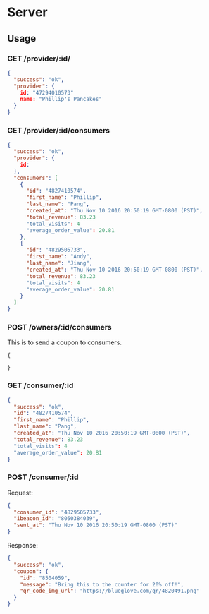 # Server

## Usage

### GET /provider/:id/

```json
{
  "success": "ok",
  "provider": {
    id: "47294010573"
    name: "Phillip's Pancakes"
  }
}
```

### GET /provider/:id/consumers

```json
{
  "success": "ok",
  "provider": {
    id: 
  },
  "consumers": [
    {
      "id": "4827410574",
      "first_name": "Phillip",
      "last_name": "Pang",
      "created_at": "Thu Nov 10 2016 20:50:19 GMT-0800 (PST)",
      "total_revenue": 83.23
      "total_visits": 4
      "average_order_value": 20.81
    },
    {
      "id": "4829505733",
      "first_name": "Andy",
      "last_name": "Jiang",
      "created_at": "Thu Nov 10 2016 20:50:19 GMT-0800 (PST)",
      "total_revenue": 83.23
      "total_visits": 4
      "average_order_value": 20.81
    }
  ]
}
```

### POST /owners/:id/consumers

This is to send a coupon to consumers.

```
{

}
```

### GET /consumer/:id

```json
{
  "success": "ok",
  "id": "4827410574",
  "first_name": "Phillip",
  "last_name": "Pang",
  "created_at": "Thu Nov 10 2016 20:50:19 GMT-0800 (PST)",
  "total_revenue": 83.23
  "total_visits": 4
  "average_order_value": 20.81
}
```

### POST /consumer/:id

Request:

```json
{
  "consumer_id": "4829505733",
  "ibeacon_id": "8050384039",
  "sent_at": "Thu Nov 10 2016 20:50:19 GMT-0800 (PST)"
}
```

Response:

```json
{
  "success": "ok",
  "coupon": {
    "id": "8504059",
    "message": "Bring this to the counter for 20% off!",
    "qr_code_img_url": "https://blueglove.com/qr/4820491.png"
  }
}
```

